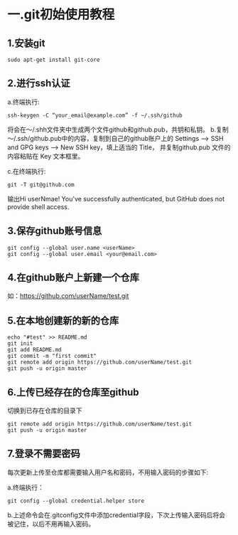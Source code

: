 # 一.git初始使用教程 
## 1.安装git
```
sudo apt-get install git-core
```
## 2.进行ssh认证
a.终端执行:
```
ssh-keygen -C “your_email@example.com” -f ~/.ssh/github
```
将会在～/.shh文件夹中生成两个文件github和github.pub，共钥和私钥。
b.复制～/.ssh/github.pub中的内容，复制到自己的github账户上的
	Settings –> SSH and GPG keys –> New SSH key，填上适当的 Title，
	并复制github.pub 文件的内容粘贴在 Key 文本框里。

c.在终端执行:
```
git -T git@github.com
```
输出Hi userNmae! You've successfully authenticated,
but GitHub does not provide shell access.
## 3.保存github账号信息
```
git config --global user.name <userName>
git config --global user.email <your@email.com>
```
## 4.在github账户上新建一个仓库
如：https://github.com/userName/test.git
## 5.在本地创建新的新的仓库
```shell
echo "#test" >> README.md
git init
git add README.md
git commit -m "first commit"
git remote add origin https://github.com/userName/test.git
git push -u origin master
```
## 6.上传已经存在的仓库至github
切换到已存在仓库的目录下
```shell
git remote add origin https://github.com/userName/test.git
git push -u origin master
```

## 7.登录不需要密码
每次更新上传至仓库都需要输入用户名和密码，不用输入密码的步骤如下:

a.终端执行：
```shell
git config --global credential.helper store
```
b.上述命令会在.gitconfig文件中添加credential字段，下次上传输入密码后将会被记住，以后不用再输入密码。
